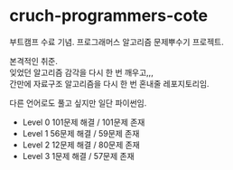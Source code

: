 # cruch-programmers-cote

부트캠프 수료 기념. 프로그래머스 알고리즘 문제뿌수기 프로젝트.

본격적인 취준.  
잊었던 알고리즘 감각을 다시 한 번 깨우고,,,  
간만에 자료구조 알고리즘을 다시 한 번 혼내줄 레포지토리임.

다른 언어로도 풀고 싶지만 일단 파이썬임.

- Level 0 101문제 해결 / 101문제 존재
- Level 1 56문제 해결 / 59문제 존재
- Level 2 12문제 해결 / 80문제 존재
- Level 3 1문제 해결 / 57문제 존재
